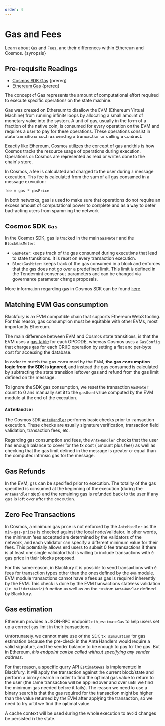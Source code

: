 ```yaml
---
order: 4
---
```


# Gas and Fees

Learn about `Gas` and `Fees`, and their differences within Ethereum and Cosmos. {synopsis}

## Pre-requisite Readings

- [Cosmos SDK Gas](https://docs.cosmos.network/master/basics/gas-fees.html) {prereq}
- [Ethereum Gas](https://ethereum.org/en/developers/docs/gas/) {prereq}

The concept of Gas represents the amount of computational effort required to execute specific operations on the state
machine.

Gas was created on Ethereum to disallow the EVM (Ethereum Virtual Machine) from running infinite loops by allocating a
small amount of monetary value into the system. A unit of gas, usually in the form of a fraction of the native coin, is
consumed for every operation on the EVM and requires a user to pay for these operations. These operations consist in
state transitions such as sending a transaction or calling a contract.

Exactly like Ethereum, Cosmos utilizes the concept of gas and this is how Cosmos tracks the resource usage of operations
during execution. Operations on Cosmos are represented as read or writes done to the chain's store.

In Cosmos, a fee is calculated and charged to the user during a message execution. This fee is calculated from the sum
of all gas consumed in a message execution:

```
fee = gas * gasPrice
```

In both networks, gas is used to make sure that operations do not require an excess amount of computational power to
complete and as a way to deter bad-acting users from spamming the network.

## Cosmos SDK `Gas`

In the Cosmos SDK, gas is tracked in the main `GasMeter` and the `BlockGasMeter`:

- `GasMeter`: keeps track of the gas consumed during executions that lead to state transitions. It is reset on every
  transaction execution.
- `BlockGasMeter`: keeps track of the gas consumed in a block and enforces that the gas does not go over a predefined
  limit. This limit is defined in the Tendermint consensus parameters and can be changed via governance parameter change
  proposals.

More information regarding gas in Cosmos SDK can be
found [here](https://docs.cosmos.network/master/basics/gas-fees.html).

## Matching EVM Gas consumption

Blackfury is an EVM compatible chain that supports Ethereum Web3 tooling. For this reason, gas consumption must be
equitable with other EVMs, most importantly Ethereum.

The main difference between EVM and Cosmos state transitions, is that the EVM uses
a [gas table](https://github.com/ethereum/go-ethereum/blob/master/params/protocol_params.go) for each OPCODE, whereas
Cosmos uses a `GasConfig` that charges gas for each CRUD operation by setting a flat and per-byte cost for accessing the
database.

In order to match the gas consumed by the EVM, **the gas consumption logic from the SDK is ignored**, and instead the
gas consumed is calculated by subtracting the state transition leftover gas and refund from the gas limit defined on the
message.

To ignore the SDK gas consumption, we reset the transaction `GasMeter` count to 0 and manually set it to the `gasUsed`
value computed by the EVM module at the end of the execution.

### `AnteHandler`

The Cosmos SDK [`AnteHandler`](https://docs.cosmos.network/master/basics/gas-fees.html#antehandler)
performs basic checks prior to transaction execution. These checks are usually signature verification, transaction field
validation, transaction fees, etc.

Regarding gas consumption and fees, the `AnteHandler` checks that the user has enough balance to cover for the tx cost (
amount plus fees) as well as checking that the gas limit defined in the message is greater or equal than the computed
intrinsic gas for the message.

## Gas Refunds

In the EVM, gas can be specified prior to execution. The totality of the gas specified is consumed at the beginning of
the execution (during the `AnteHandler` step) and the remaining gas is refunded back to the user if any gas is left over
after the execution.

## Zero Fee Transactions

In Cosmos, a minimum gas price is not enforced by the `AnteHandler` as the `min-gas-prices` is checked against the local
node/validator. In other words, the minimum fees accepted are determined by the validators of the network, and each
validator can specify a different minimum value for their fees. This potentially allows end users to submit 0 fee
transactions if there is at least one single validator that is willing to include transactions with `0` gas price in
their blocks proposed.

For this same reason, in Blackfury it is possible to send transactions with `0` fees for transaction types other than the
ones defined by the `evm` module. EVM module transactions cannot have `0` fees as gas is required inherently by the EVM.
This check is done by the EVM transactions stateless validation
(i.e. `ValidateBasic`) function as well as on the custom `AnteHandler` defined by Blackfury.

## Gas estimation

Ethereum provides a JSON-RPC endpoint `eth_estimateGas` to help users set up a correct gas limit in their transactions.

Unfortunately, we cannot make use of the SDK `tx simulation` for gas estimation because the pre-check in the Ante
Handlers would require a valid signature, and the sender balance to be enough to pay for the gas. But in Ethereum, _this
endpoint can be called without specifying any sender address_.

For that reason, a specific query API `EstimateGas` is implemented in Blackfury. It will apply the transaction against the
current block/state and perform a binary search in order to find the optimal gas value to return to the user (the same
transaction will be applied over and over until we find the minimum gas needed before it fails). The reason we need to
use a binary search is that the gas required for the transaction might be higher than the value returned by the EVM
after applying the transaction, so we need to try until we find the optimal value.

A cache context will be used during the whole execution to avoid changes be persisted in the state.
